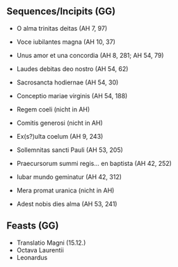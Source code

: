 ## Sequences/Incipits (GG)
- O alma trinitas deitas (AH 7, 97)
- Voce iubilantes magna (AH 10, 37)
- Unus amor et una concordia (AH 8, 281;  AH 54, 79)
- Laudes debitas deo nostro (AH 54, 62)

- Sacrosancta hodiernae (AH 54, 30)
- Conceptio mariae virginis (AH 54, 188)
- Regem coeli (nicht in AH)
- Comitis generosi (nicht in AH)
- Ex(s?)ulta coelum (AH 9, 243)
- Sollemnitas sancti Pauli (AH 53, 205)
- Praecursorum summi regis... en baptista (AH 42, 252)
- Iubar mundo geminatur (AH 42, 312)
- Mera promat uranica (nicht in AH)
- Adest nobis dies alma (AH 53, 241)




## Feasts (GG)
- Translatio Magni (15.12.)
- Octava Laurentii
- Leonardus
